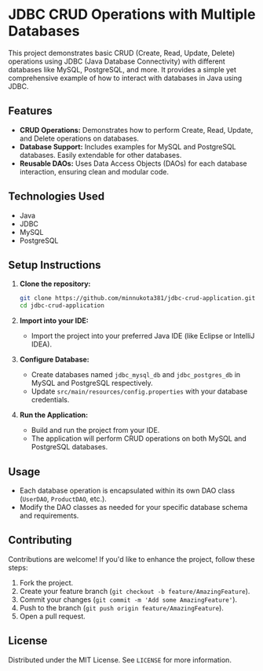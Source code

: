 # JDBC CRUD Operations with Multiple Databases

This project demonstrates basic CRUD (Create, Read, Update, Delete) operations using JDBC (Java Database Connectivity) with different databases like MySQL, PostgreSQL, and more. It provides a simple yet comprehensive example of how to interact with databases in Java using JDBC.

## Features

- **CRUD Operations:** Demonstrates how to perform Create, Read, Update, and Delete operations on databases.
- **Database Support:** Includes examples for MySQL and PostgreSQL databases. Easily extendable for other databases.
- **Reusable DAOs:** Uses Data Access Objects (DAOs) for each database interaction, ensuring clean and modular code.

## Technologies Used

- Java
- JDBC
- MySQL
- PostgreSQL

## Setup Instructions

1. **Clone the repository:**

   ```bash
   git clone https://github.com/minnukota381/jdbc-crud-application.git
   cd jdbc-crud-application
   ```

2. **Import into your IDE:**
   - Import the project into your preferred Java IDE (like Eclipse or IntelliJ IDEA).

3. **Configure Database:**
   - Create databases named `jdbc_mysql_db` and `jdbc_postgres_db` in MySQL and PostgreSQL respectively.
   - Update `src/main/resources/config.properties` with your database credentials.

4. **Run the Application:**
   - Build and run the project from your IDE.
   - The application will perform CRUD operations on both MySQL and PostgreSQL databases.

## Usage

- Each database operation is encapsulated within its own DAO class (`UserDAO`, `ProductDAO`, etc.).
- Modify the DAO classes as needed for your specific database schema and requirements.

## Contributing

Contributions are welcome! If you'd like to enhance the project, follow these steps:

1. Fork the project.
2. Create your feature branch (`git checkout -b feature/AmazingFeature`).
3. Commit your changes (`git commit -m 'Add some AmazingFeature'`).
4. Push to the branch (`git push origin feature/AmazingFeature`).
5. Open a pull request.

## License

Distributed under the MIT License. See `LICENSE` for more information.
